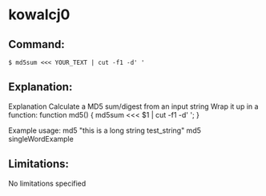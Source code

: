 # kowalcj0

## Command:
```
$ md5sum <<< YOUR_TEXT | cut -f1 -d' '
```

## Explanation:
Explanation
Calculate a MD5 sum/digest from an input string
Wrap it up in a function:
function md5() { md5sum <<< $1 | cut -f1 -d' '; }

Example usage:
md5 "this is a long string test_string"
md5 singleWordExample

## Limitations:
No limitations specified

